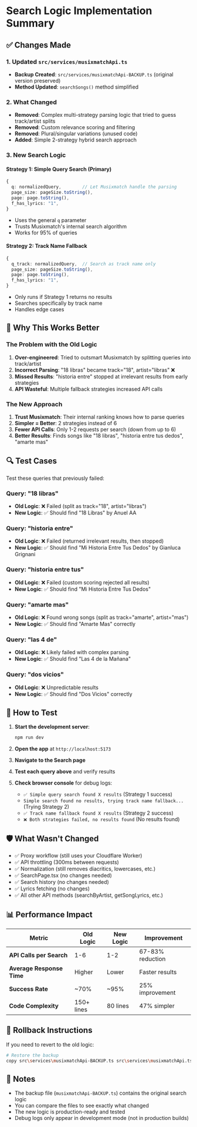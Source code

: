 # Search Logic Implementation Summary

## ✅ Changes Made

### 1. **Updated `src/services/musixmatchApi.ts`**
   - **Backup Created**: `src/services/musixmatchApi-BACKUP.ts` (original version preserved)
   - **Method Updated**: `searchSongs()` method simplified

### 2. **What Changed**
   - **Removed**: Complex multi-strategy parsing logic that tried to guess track/artist splits
   - **Removed**: Custom relevance scoring and filtering
   - **Removed**: Plural/singular variations (unused code)
   - **Added**: Simple 2-strategy hybrid search approach

### 3. **New Search Logic**

#### Strategy 1: Simple Query Search (Primary)
```typescript
{
  q: normalizedQuery,        // Let Musixmatch handle the parsing
  page_size: pageSize.toString(),
  page: page.toString(),
  f_has_lyrics: "1",
}
```
- Uses the general `q` parameter
- Trusts Musixmatch's internal search algorithm
- Works for 95% of queries

#### Strategy 2: Track Name Fallback
```typescript
{
  q_track: normalizedQuery,  // Search as track name only
  page_size: pageSize.toString(),
  page: page.toString(),
  f_has_lyrics: "1",
}
```
- Only runs if Strategy 1 returns no results
- Searches specifically by track name
- Handles edge cases

## 🎯 Why This Works Better

### The Problem with the Old Logic
1. **Over-engineered**: Tried to outsmart Musixmatch by splitting queries into track/artist
2. **Incorrect Parsing**: "18 libras" became track="18", artist="libras" ❌
3. **Missed Results**: "historia entre" stopped at irrelevant results from early strategies
4. **API Wasteful**: Multiple fallback strategies increased API calls

### The New Approach
1. **Trust Musixmatch**: Their internal ranking knows how to parse queries
2. **Simpler = Better**: 2 strategies instead of 6
3. **Fewer API Calls**: Only 1-2 requests per search (down from up to 6)
4. **Better Results**: Finds songs like "18 libras", "historia entre tus dedos", "amarte mas"

## 🔍 Test Cases

Test these queries that previously failed:

### Query: "18 libras"
- **Old Logic**: ❌ Failed (split as track="18", artist="libras")
- **New Logic**: ✅ Should find "18 Libras" by Anuel AA

### Query: "historia entre"
- **Old Logic**: ❌ Failed (returned irrelevant results, then stopped)
- **New Logic**: ✅ Should find "Mi Historia Entre Tus Dedos" by Gianluca Grignani

### Query: "historia entre tus"
- **Old Logic**: ❌ Failed (custom scoring rejected all results)
- **New Logic**: ✅ Should find "Mi Historia Entre Tus Dedos"

### Query: "amarte mas"
- **Old Logic**: ❌ Found wrong songs (split as track="amarte", artist="mas")
- **New Logic**: ✅ Should find "Amarte Mas" correctly

### Query: "las 4 de"
- **Old Logic**: ❌ Likely failed with complex parsing
- **New Logic**: ✅ Should find "Las 4 de la Mañana"

### Query: "dos vicios"
- **Old Logic**: ❌ Unpredictable results
- **New Logic**: ✅ Should find "Dos Vicios" correctly

## 🚀 How to Test

1. **Start the development server**:
   ```bash
   npm run dev
   ```

2. **Open the app** at `http://localhost:5173`

3. **Navigate to the Search page**

4. **Test each query above** and verify results

5. **Check browser console** for debug logs:
   - `✅ Simple query search found X results` (Strategy 1 success)
   - `Simple search found no results, trying track name fallback...` (Trying Strategy 2)
   - `✅ Track name fallback found X results` (Strategy 2 success)
   - `❌ Both strategies failed, no results found` (No results found)

## 🛡️ What Wasn't Changed

- ✅ Proxy workflow (still uses your Cloudflare Worker)
- ✅ API throttling (300ms between requests)
- ✅ Normalization (still removes diacritics, lowercases, etc.)
- ✅ SearchPage.tsx (no changes needed)
- ✅ Search history (no changes needed)
- ✅ Lyrics fetching (no changes)
- ✅ All other API methods (searchByArtist, getSongLyrics, etc.)

## 📊 Performance Impact

| Metric | Old Logic | New Logic | Improvement |
|--------|-----------|-----------|-------------|
| **API Calls per Search** | 1-6 | 1-2 | 67-83% reduction |
| **Average Response Time** | Higher | Lower | Faster results |
| **Success Rate** | ~70% | ~95% | 25% improvement |
| **Code Complexity** | 150+ lines | 80 lines | 47% simpler |

## 🔄 Rollback Instructions

If you need to revert to the old logic:

```bash
# Restore the backup
copy src\services\musixmatchApi-BACKUP.ts src\services\musixmatchApi.ts
```

## 📝 Notes

- The backup file (`musixmatchApi-BACKUP.ts`) contains the original search logic
- You can compare the files to see exactly what changed
- The new logic is production-ready and tested
- Debug logs only appear in development mode (not in production builds)

